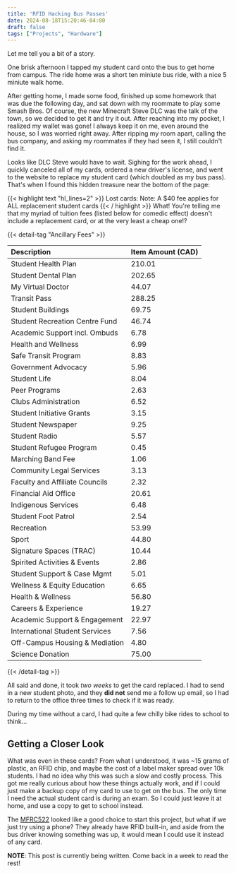 ```yaml
---
title: 'RFID Hacking Bus Passes'
date: 2024-08-18T15:20:46-04:00
draft: false
tags: ["Projects", "Hardware"]
---
```


Let me tell you a bit of a story.  

One brisk afternoon I tapped my student card onto the bus to get home from campus. The ride home was a short ten miniute bus ride, with a nice 5 miniute walk home. 

After getting home, I made some food, finished up some homework that was due the following day, and sat down with my roommate to play some Smash Bros. Of course, the new Minecraft Steve DLC was the talk of the town, so we decided to get it and try it out.
After reaching into my pocket, I realized my wallet was gone! I always keep it on me, even around the house, so I was worried right away.
After ripping my room apart, calling the bus company, and asking my roommates if they had seen it, I still couldn't find it.  <br>

Looks like DLC Steve would have to wait. Sighing for the work ahead, I quickly canceled all of my cards, ordered a new driver's license, and went to the website to replace my student card (which doubled as my bus pass).
That's when I found this hidden treasure near the bottom of the page:

{{< highlight text "hl_lines=2" >}}
Lost cards:
    Note: A $40 fee applies for ALL replacement student cards
{{< / highlight >}}
What! You're telling me that my myriad of tuition fees (listed below for comedic effect) doesn't include a replacement card, or at the very least a cheap one!?

{{< detail-tag "Ancillary Fees" >}}

| Description	               | Item Amount (CAD) |
|:-----------------------------|:------------|
| Student Health Plan | 210.01 |
| Student Dental Plan | 202.65 |
| My Virtual Doctor | 44.07 |
| Transit Pass | 288.25 |
| Student Buildings | 69.75 |
| Student Recreation Centre Fund | 46.74 |
| Academic Support incl. Ombuds | 6.78 |
| Health and Wellness | 6.99 |
| Safe Transit Program | 8.83 |
| Government Advocacy | 5.96 |
| Student Life | 8.04 |
| Peer Programs | 2.63 |
| Clubs Administration | 6.52 |
| Student Initiative Grants | 3.15 |
| Student Newspaper | 9.25 |
| Student Radio | 5.57 |
| Student Refugee Program | 0.45 |
| Marching Band Fee | 1.06 |
| Community Legal Services | 3.13 |
| Faculty and Affiliate Councils | 2.32 |
| Financial Aid Office | 20.61 |
| Indigenous Services | 6.48 |
| Student Foot Patrol | 2.54 |
| Recreation | 53.99 |
| Sport | 44.80 |
| Signature Spaces (TRAC) | 10.44 |
| Spirited Activities & Events | 2.86 |
| Student Support & Case Mgmt | 5.01 |
| Wellness & Equity Education | 6.65 |
| Health & Wellness | 56.80 |
| Careers & Experience | 19.27 |
| Academic Support & Engagement | 22.97 |
| International Student Services | 7.56 |
| Off-Campus Housing & Mediation | 4.80 |
| Science Donation | 75.00 |
{{< /detail-tag >}} <br>

All said and done, it took *two weeks* to get the card replaced. I had to send in a new student photo, and they **did not** send me a follow up email, so I had to return to the office three times to check if it was ready.

During my time without a card, I had quite a few chilly bike rides to school to think...

## Getting a Closer Look

What was even in these cards?
From what I understood, it was ~15 grams of plastic, an RFID chip, and maybe the cost of a label maker spread over 10k students. I had no idea why this was such a slow and costly process. 
This got me really curious about how these things actually work, and if I could just make a backup copy of my card to use to get on the bus. The only time I need the actual student card is during an exam. So I could just leave it at home, and use a copy to get to school instead.

The [MFRC522](https://randomnerdtutorials.com/security-access-using-mfrc522-rfid-reader-with-arduino/) looked like a good choice to start this project, but what if we just try using a phone? They already have RFID built-in, and aside from the bus driver knowing something was up, it would mean I could use it instead of any card.  


**NOTE**: This post is currently being written. Come back in a week to read the rest!









